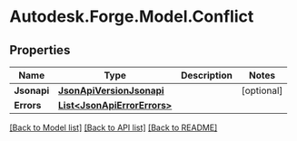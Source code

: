 # Autodesk.Forge.Model.Conflict
## Properties

Name | Type | Description | Notes
------------ | ------------- | ------------- | -------------
**Jsonapi** | [**JsonApiVersionJsonapi**](JsonApiVersionJsonapi.md) |  | [optional] 
**Errors** | [**List&lt;JsonApiErrorErrors&gt;**](JsonApiErrorErrors.md) |  | 

[[Back to Model list]](../README.md#documentation-for-models) [[Back to API list]](../README.md#documentation-for-api-endpoints) [[Back to README]](../README.md)

